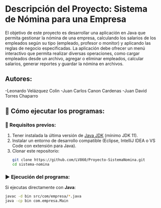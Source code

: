 # Descripción del Proyecto: Sistema de Nómina para una Empresa

El objetivo de este proyecto es desarrollar una aplicación en Java que permita gestionar la nómina de una empresa, calculando los salarios de los empleados según su tipo (empleado, profesor o monitor) y aplicando las reglas de negocio especificadas. La aplicación debe ofrecer un menú interactivo que permita realizar diversas operaciones, como cargar empleados desde un archivo, agregar o eliminar empleados, calcular salarios, generar reportes y guardar la nómina en archivos.

## Autores:
-Leonardo Velázquez Colin
-Juan Carlos Canon Cardenas
-Juan David Torres Chaparro

## 🚀 Cómo ejecutar los programas:

### 📌 Requisitos previos:
1. Tener instalada la última versión de [Java JDK](https://www.oracle.com/java/technologies/javase-downloads.html) (mínimo JDK 11).
2. Instalar un entorno de desarrollo compatible (Eclipse, IntelliJ IDEA o VS Code con extensión para Java).
3. Clonar este repositorio:
   ```bash
   git clone https://github.com/LV860/Proyecto-SistemaNomina.git
   cd sistema-nomina
   ```
### ▶️ Ejecución del programa:

Si ejecutas directamente con **Java**:
```bash
javac -d bin src/com/empresa/*.java
java -cp bin com.empresa.Main
```


